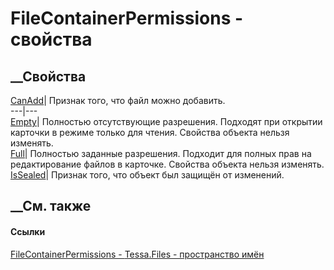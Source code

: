 # FileContainerPermissions - свойства
##  __Свойства
[CanAdd](P_Tessa_Files_FileContainerPermissions_CanAdd.htm)| Признак того, что
файл можно добавить.  
---|---  
[Empty](P_Tessa_Files_FileContainerPermissions_Empty.htm)|  Полностью
отсутствующие разрешения. Подходят при открытии карточки в режиме только для
чтения. Свойства объекта нельзя изменять.  
[Full](P_Tessa_Files_FileContainerPermissions_Full.htm)|  Полностью заданные
разрешения. Подходит для полных прав на редактирование файлов в карточке.
Свойства объекта нельзя изменять.  
[IsSealed](P_Tessa_Files_FileContainerPermissions_IsSealed.htm)| Признак того,
что объект был защищён от изменений.  
##  __См. также
#### Ссылки
[FileContainerPermissions - ](T_Tessa_Files_FileContainerPermissions.htm)
[Tessa.Files - пространство имён](N_Tessa_Files.htm)
